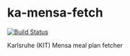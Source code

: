 # ka-mensa-fetch

[![Build Status](https://travis-ci.com/meyfa/ka-mensa-fetch.svg?branch=master)](https://travis-ci.com/meyfa/ka-mensa-fetch)

Karlsruhe (KIT) Mensa meal plan fetcher
